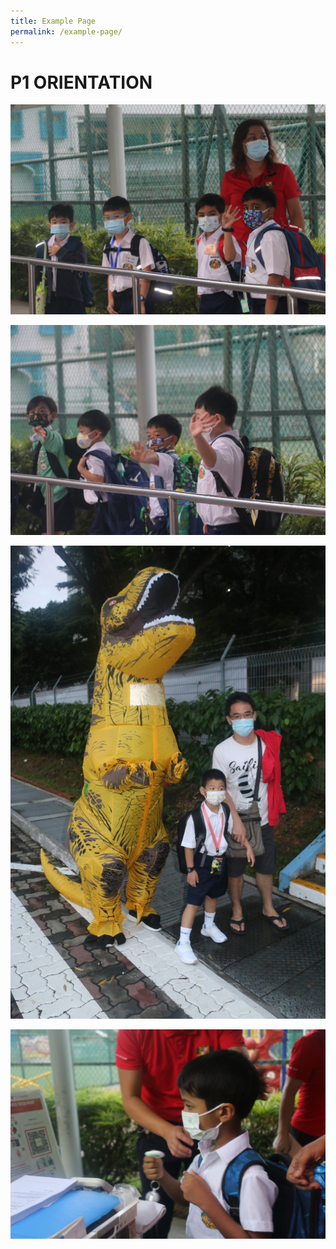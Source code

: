 ```yaml
---
title: Example Page
permalink: /example-page/
---
```


# **P1 ORIENTATION**

![](/images/WhatsApp%20Image%202022-01-04.jpeg)

![](/images/WhatsApp%20Image%202022-01-04%202.jpeg)

![](/images/WhatsApp%20Image%202022-01-04%203.jpeg)

![](/images/WhatsApp%20Image%202022-01-04%204.jpeg)